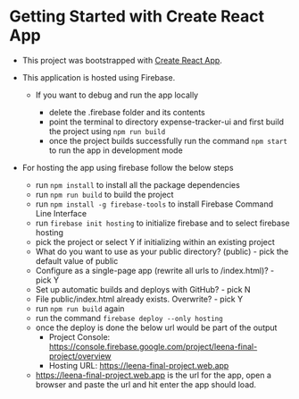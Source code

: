 # Getting Started with Create React App

- This project was bootstrapped with [Create React App](https://github.com/facebook/create-react-app).

- This application is hosted using Firebase.

  - If you want to debug and run the app locally 

    - delete the .firebase folder and its contents
    - point the terminal to directory expense-tracker-ui and first build the project using `npm run build`
    - once the project builds successfully run the command `npm start` to run the app in development mode
 - For hosting the app using firebase follow the below steps
   - run `npm install` to install all the package dependencies
   - run `npm run build` to build the project
   - run `npm install -g firebase-tools`  to install Firebase Command Line Interface
   - run `firebase init hosting` to initialize firebase and to select firebase hosting
   - pick the project or select Y if initializing within an existing project
   - What do you want to use as your public directory? (public)  - pick the default value of public
   -  Configure as a single-page app (rewrite all urls to /index.html)? - pick Y
   -  Set up automatic builds and deploys with GitHub? - pick N
   - File public/index.html already exists. Overwrite? - pick Y
   - run `npm run build` again
   - run the command `firebase deploy --only hosting`
   - once the deploy is done the below url would be part of the output
        - Project Console: https://console.firebase.google.com/project/leena-final-project/overview
        - Hosting URL: https://leena-final-project.web.app
   -  https://leena-final-project.web.app is the url for the app, open a browser and paste the url and hit enter the app should load.

